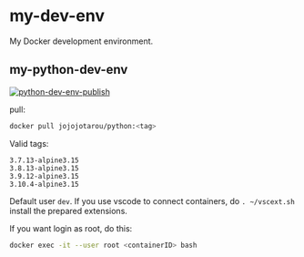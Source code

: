 # my-dev-env

My Docker development environment.

## my-python-dev-env

[![python-dev-env-publish](https://github.com/JoJoJotarou/my-dev-env/workflows/python-dev-env-publish/badge.svg)](https://github.com/JoJoJotarou/my-dev-env/actions/workflows/python-dev-env-publish.yml)

pull:

```bash
docker pull jojojotarou/python:<tag>
```

Valid tags:

```text
3.7.13-alpine3.15
3.8.13-alpine3.15
3.9.12-alpine3.15
3.10.4-alpine3.15
```

Default user `dev`. If you use vscode to connect containers, do `. ~/vscext.sh` install the prepared extensions.

If you want login as root, do this:

```bash
docker exec -it --user root <containerID> bash
```
